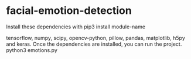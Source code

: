 # facial-emotion-detection
Install these dependencies with pip3 install module-name

tensorflow,
numpy,
scipy,
opencv-python,
pillow,
pandas,
matplotlib,
h5py and
keras.
Once the dependencies are installed, you can run the project. python3 emotions.py
